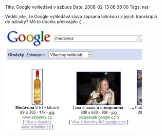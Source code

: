 Title: Google vyhledává v azbuce
Date: 2008-02-13 08:38:00
Tags: net

Věděli jste, že Google vyhledává slova zapsaná latinkou i v jejich
transkripci do azbuky? Mě to docela překvapilo :) .

![obrázek](images/38.jpg)